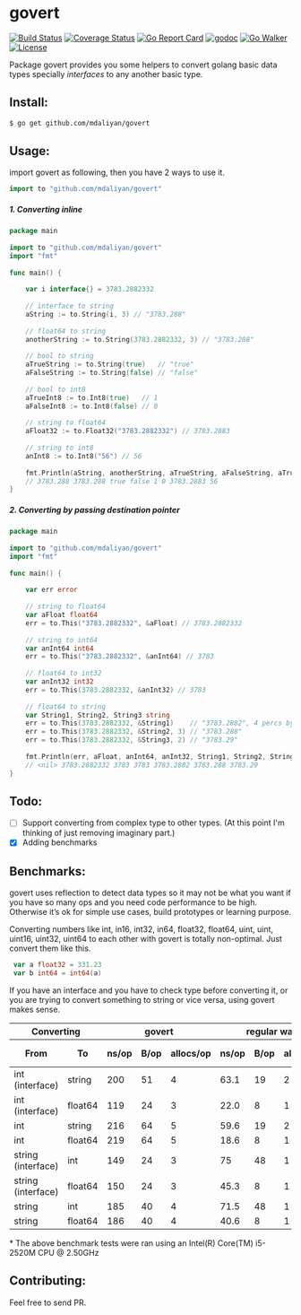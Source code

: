 # govert
    
[![Build Status](https://travis-ci.org/mdaliyan/govert.svg?branch=master)](https://travis-ci.org/mdaliyan/govert)
[![Coverage Status](https://coveralls.io/repos/github/mdaliyan/govert/badge.svg?branch=master)](https://coveralls.io/github/mdaliyan/govert?branch=master)
[![Go Report Card](https://goreportcard.com/badge/github.com/mdaliyan/govert?style=flat)](https://goreportcard.com/report/github.com/mdaliyan/govert)
[![godoc](https://godoc.org/github.com/mdaliyan/govert.svg?status.svg)](https://godoc.org/github.com/mdaliyan/govert)
[![Go Walker](http://gowalker.org/api/v1/badge)](https://gowalker.org/github.com/mdaliyan/govert) 
[![License](http://img.shields.io/badge/license-mit-blue.svg?style=flat)](https://raw.githubusercontent.com/labstack/echo/master/LICENSE)

Package govert provides you some helpers to convert golang basic data types specially _interfaces_ to any another basic type.
   
## Install:
````bash
$ go get github.com/mdaliyan/govert
````
    
## Usage:
    
import govert as following, then you have 2 ways to use it.
    
````go
import to "github.com/mdaliyan/govert"
````
    
##### 1. Converting inline
````go
package main
    
import to "github.com/mdaliyan/govert"
import "fmt"
    
func main() {
    
    var i interface{} = 3783.2882332
    
    // interface to string
    aString := to.String(i, 3) // "3783.288"
    
    // float64 to string
    anotherString := to.String(3783.2882332, 3) // "3783.288"
    
    // bool to string
    aTrueString := to.String(true)   // "true"
    aFalseString := to.String(false) // "false"
    
    // bool to int8
    aTrueInt8 := to.Int8(true)   // 1
    aFalseInt8 := to.Int8(false) // 0
    
    // string to float64
    aFloat32 := to.Float32("3783.2882332") // 3783.2883
    
    // string to int8
    anInt8 := to.Int8("56") // 56
    
    fmt.Println(aString, anotherString, aTrueString, aFalseString, aTrueInt8, aFalseInt8, aFloat32, anInt8)
    // 3783.288 3783.288 true false 1 0 3783.2883 56
}
````
    
##### 2. Converting by passing destination pointer
    
````go
package main
    
import to "github.com/mdaliyan/govert"
import "fmt"
    
func main() {
    
    var err error
    
    // string to float64
    var aFloat float64
    err = to.This("3783.2882332", &aFloat) // 3783.2882332
    
    // string to int64
    var anInt64 int64
    err = to.This("3783.2882332", &anInt64) // 3783
    
    // float64 to int32
    var anInt32 int32
    err = to.This(3783.2882332, &anInt32) // 3783
    
    // float64 to string
    var String1, String2, String3 string
    err = to.This(3783.2882332, &String1)    // "3783.2882", 4 percs by default
    err = to.This(3783.2882332, &String2, 3) // "3783.288"
    err = to.This(3783.2882332, &String3, 2) // "3783.29"
    
    fmt.Println(err, aFloat, anInt64, anInt32, String1, String2, String3)
    // <nil> 3783.2882332 3783 3783 3783.2882 3783.288 3783.29
}
```` 
    
## Todo:
- [ ] Support converting from complex type to other types. (At this point I'm thinking of just removing imaginary part.)
- [x] Adding benchmarks
 
## Benchmarks:
    
govert uses reflection to detect data types so it may not be what 
you want if you have so many ops and you need code performance to be high. 
Otherwise it’s ok for simple use cases, build prototypes or learning purpose.
   
Converting numbers like int, in16, int32, in64, float32, float64, uint, uint, uint16, uint32, 
uint64 to each other with govert is totally non-optimal. Just convert them like this.
    
````go
 var a float32 = 331.23
 var b int64 = int64(a)
````
    
If you have an interface and you have to check type before converting it, or you are
trying to convert something to string or vice versa, using govert makes sense.
    
<table>
    <thead>
      <tr>
        <th colspan="2">Converting</th>
        <th colspan="3">govert</th>
        <th colspan="3">regular way</th>
        <th>compare</th>
      </tr>
      <tr>
        <th>From</th>
        <th>To</th>
        <th>ns/op</th>
        <th>B/op</th>
        <th>allocs/op</th>
        <th>ns/op</th>
        <th>B/op</th>
        <th>allocs/op</th>
        <th>times slower</th>
      </tr>
    </thead>
    <tbody>
      <tr>
        <td>int (interface)</td>
        <td>string</td>
        <td>200</td>
        <td>51</td>
        <td>4</td>
        <td>63.1</td>
        <td>19</td>
        <td>2</td>
        <td>x3.2</td>
      </tr>
      <tr>
        <td>int (interface)</td>
        <td>float64</td>
        <td>119</td>
        <td>24</td>
        <td>3</td>
        <td>22.0</td>
        <td>8</td>
        <td>1</td>
        <td>x5.4</td>
      </tr>
      <tr>
        <td>int</td>
        <td>string</td>
        <td>216 </td>
        <td>64 </td>
        <td>5</td>
        <td>59.6 </td>
        <td>19</td>
        <td>2</td>
        <td>x11.6</td>
      </tr>
      <tr>
        <td>int</td>
        <td>float64</td>
        <td>219 </td>
        <td>64</td>
        <td>5</td>
        <td>18.6</td>
        <td>8</td>
        <td>1</td>
        <td>x12</td>
      </tr>
      <tr>
        <td>string (interface)</td>
        <td>int</td>
        <td>149 </td>
        <td>24</td>
        <td>3</td>
        <td>75</td>
        <td>48</td>
        <td>1</td>
        <td>x2</td>
      </tr>
      <tr>
        <td>string (interface)</td>
        <td>float64</td>
        <td>150 </td>
        <td>24</td>
        <td>3</td>
        <td>45.3 </td>
        <td>8</td>
        <td>1</td>
        <td>x3.3</td>
      </tr>
      <tr>
        <td>string</td>
        <td>int</td>
        <td>185 </td>
        <td>40</td>
        <td>4</td>
        <td>71.5 </td>
        <td>48</td>
        <td>1</td>
        <td>x2.6</td>
      </tr>
      <tr>
        <td>string</td>
        <td>float64</td>
        <td>186 </td>
        <td>40</td>
        <td>4</td>
        <td>40.6 </td>
        <td>8</td>
        <td>1</td>
        <td>x4.5</td>
      </tr>
    </tbody> 
</table>
* The above benchmark tests were ran using an Intel(R) Core(TM) i5-2520M CPU @ 2.50GHz
    
## Contributing:
    
Feel free to send PR.
